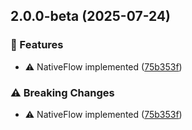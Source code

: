## 2.0.0-beta (2025-07-24)

### 🚀 Features

- ⚠️ NativeFlow implemented ([75b353f](https://github.com/strivacity/sdk-js/commit/75b353f))

### ⚠️ Breaking Changes

- ⚠️ NativeFlow implemented ([75b353f](https://github.com/strivacity/sdk-js/commit/75b353f))
